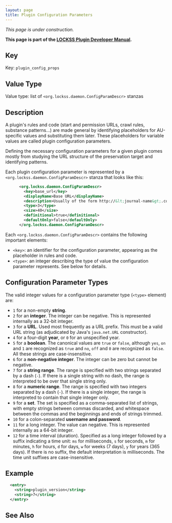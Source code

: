 ```yaml
---
layout: page
title: Plugin Configuration Parameters
---
```


*This page is under construction.*

**This page is part of the [LOCKSS Plugin Developer Manual](/developers/plugin/).**

## Key

Key: `plugin_config_props`

## Value Type

Value type: list of `<org.lockss.daemon.ConfigParamDescr>` stanzas

## Description

A plugin's rules and code (start and permission URLs, crawl rules, substance patterns...) are made general by identifying placeholders for AU-specific values and substituting them later. These placeholders for variable values are called plugin configuration parameters.

Defining the necessary configuration parameters for a given plugin comes mostly from studying the URL structure of the preservation target and identifying patterns.

Each plugin configuration parameter is represented by a `<org.lockss.daemon.ConfigParamDescr>` stanza that looks like this:

```xml
      <org.lockss.daemon.ConfigParamDescr>
        <key>base_url</key>
        <displayName>Base URL</displayName>
        <description>Usually of the form http://&lt;journal-name&gt;.com/</description>
        <type>3</type>
        <size>40</size>
        <definitional>true</definitional>
        <defaultOnly>false</defaultOnly>
      </org.lockss.daemon.ConfigParamDescr>
```

Each `<org.lockss.daemon.ConfigParamDescr>` contains the following important elements:

*   `<key>`: an identifier for the configuration parameter, appearing as the placeholder in rules and code.
*   `<type>`: an integer describing the type of value the configuration parameter represents. See below for details.

## Configuration Parameter Types

The valid integer values for a configuration parameter type (`<type>` element) are:

*   `1` for a non-empty **string**.
*   `2` for an **integer**. The integer can be negative. This is represented internally as a 32-bit integer.
*   `3` for a **URL**. Used most frequently as a URL prefix. This must be a valid URL string (as adjudicated by Java's `java.net.URL` constructor).
*   `4` for a four-digit **year**, or `0` for an unspecified year.
*   `5` for a **boolean**. The canonical values are `true` or `false`, although `yes`, `on` and `1` are recognized as `true` and `no`, `off` and `0` are recognized as `false`. All these strings are case-insensitive.
*   `6` for a **non-negative integer**. The integer can be zero but cannot be negative.
*   `7` for a **string range**. The range is specified with two strings separated by a dash (`-`). If there is a single string with no dash, the range is interpreted to be over that single string only.
*   `8` for a **numeric range**. The range is specified with two integers separated by a dash (`-`). If there is a single integer, the range is interpreted to contain that single integer only.
*   `9` for a **set**. The set is specified as a comma-separated list of strings, with empty strings between commas discarded, and whitespace between the commas and the beginnings and ends of strings trimmed. <!-- Todo: set macros -->
*   `10` for a colon-separated **username and password**.
*   `11` for a long integer. The value can negative. This is represented internally as a 64-bit integer.
*   `12` for a time interval (duration). Specified as a long integer followed by a suffix indicating a time unit: `ms` for milliseconds, `s` for seconds, `m` for minutes, `h` for hours, `d` for days, `w` for weeks (7 days), `y` for years (365 days). If there is no suffix, the default interpretation is milliseconds. The time unit suffixes are case-insensitive.

## Example

```xml
  <entry>
    <string>plugin_version</string>
    <string>7</string>
  </entry>
```

## See Also

<!-- TODO feature version map -->
